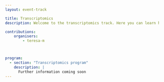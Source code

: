 ```yaml
---
layout: event-track

title: Transcriptomics
description: Welcome to the transcriptomics track. Here you can learn how to map the raw RNA-seq sequencing data to a reference, preform an differential expression analysis, GO analysis. Further you can learn how to plot your processed data. Additionally you can also learn how to perform a differential Isofrom expression analysis, as well as how to annotate lncRNAs. If you want to learn more in the field of transciptomics please also have a look at the single cell track. Start with the tutorial at your own pace. 

contributions:
    organisers:
        - teresa-m



program:
  - section: "Transcriptomics program" 
    description: |
      Further information coming soon  
---
```

